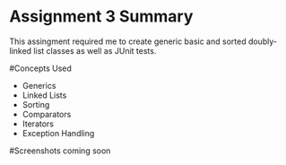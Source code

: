 # Assignment 3 Summary

This assingment required me to create generic basic and sorted doubly-linked list classes as well as JUnit tests.

#Concepts Used
* Generics
* Linked Lists
* Sorting
* Comparators
* Iterators
* Exception Handling

#Screenshots coming soon
